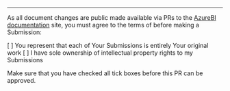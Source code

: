 
---

As all document changes are public made available via PRs to the [AzureBI documentation](https://azurebi-docs.jppp.org) site,
you must agree to the terms of before making a Submission:

[ ] You represent that each of Your Submissions is entirely Your original work
[ ] I have sole ownership of intellectual property rights to my Submissions

Make sure that you have checked all tick boxes before this PR can be approved.